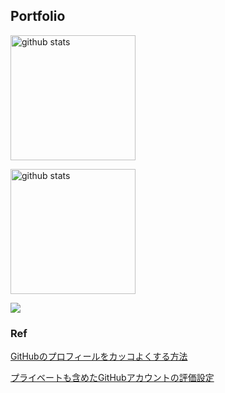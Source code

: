 ## Portfolio
<p align="left">
  <a href="https://github.com/anuraghazra/github-readme-stats">
    <img alt="github stats" height="200" src="https://dc-kuji.vercel.app/api?username=KazuakiKuji&count_private=true" />
  </a>
</p>
<p align="left">
  <a href="https://github.com/anuraghazra/github-readme-stats">
    <img alt="github stats" height="200" src="https://dc-kuji.vercel.app/api/top-langs/?username=KazuakiKuji&layout=compact" />
  </a>
</p>

![](https://komarev.com/ghpvc/?username=KazuakiKuji&color=dc143c)

### Ref

[GitHubのプロフィールをカッコよくする方法](https://zenn.dev/a_ichi1/articles/0411396e6b887d)

[プライベートも含めたGitHubアカウントの評価設定](https://chatgpt.com/share/679ad8eb-2924-800c-9521-9c3eef546932)
